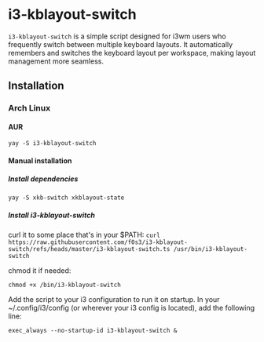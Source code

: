 # i3-kblayout-switch

`i3-kblayout-switch` is a simple script designed for i3wm users who frequently switch between multiple keyboard layouts. It automatically remembers and switches the keyboard layout per workspace, making layout management more seamless.

## Installation

### Arch Linux

#### AUR

`yay -S i3-kblayout-switch`

#### Manual installation

##### Install dependencies

`yay -S xkb-switch xkblayout-state`

##### Install i3-kblayout-switch

curl it to some place that's in your $PATH:
`curl https://raw.githubusercontent.com/f0s3/i3-kblayout-switch/refs/heads/master/i3-kblayout-switch.ts /usr/bin/i3-kblayout-switch`

chmod it if needed:

`chmod +x /bin/i3-kblayout-switch`

Add the script to your i3 configuration to run it on startup. In your ~/.config/i3/config (or wherever your i3 config is located), add the following line:

`exec_always --no-startup-id i3-kblayout-switch &`
